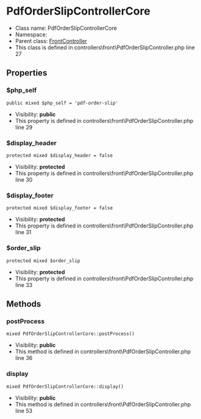 PdfOrderSlipControllerCore
===============






* Class name: PdfOrderSlipControllerCore
* Namespace: 
* Parent class: [FrontController](FrontControllerCore)
* This class is defined in controllers\front\PdfOrderSlipController.php line 27





Properties
----------


### $php_self

    public mixed $php_self = 'pdf-order-slip'





* Visibility: **public**
* This property is defined in controllers\front\PdfOrderSlipController.php line 29


### $display_header

    protected mixed $display_header = false





* Visibility: **protected**
* This property is defined in controllers\front\PdfOrderSlipController.php line 30


### $display_footer

    protected mixed $display_footer = false





* Visibility: **protected**
* This property is defined in controllers\front\PdfOrderSlipController.php line 31


### $order_slip

    protected mixed $order_slip





* Visibility: **protected**
* This property is defined in controllers\front\PdfOrderSlipController.php line 33


Methods
-------


### postProcess

    mixed PdfOrderSlipControllerCore::postProcess()





* Visibility: **public**
* This method is defined in controllers\front\PdfOrderSlipController.php line 36




### display

    mixed PdfOrderSlipControllerCore::display()





* Visibility: **public**
* This method is defined in controllers\front\PdfOrderSlipController.php line 53



